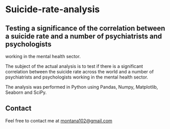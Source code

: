 # Suicide-rate-analysis
## Testing a significance of the correlation between a suicide rate and a number of psychiatrists and psychologists 
working in the mental health sector.

The subject of the actual analysis is to test if there is a significant correlation between the suicide rate across the world 
and a number of psychiatrists and psychologists working in the mental health sector.

The analysis was performed in Python using Pandas, Numpy, Matplotlib, Seaborn and SciPy.

## Contact

Feel free to contact me at montana102@gmail.com
